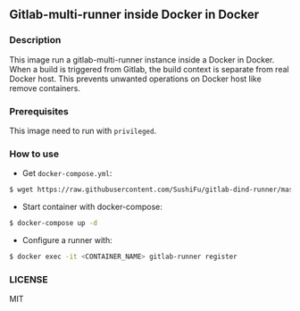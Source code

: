 ## Gitlab-multi-runner inside Docker in Docker

### Description

This image run a gitlab-multi-runner instance inside a Docker in Docker.
When a build is triggered from Gitlab, the build context is separate from real Docker host.
This prevents unwanted operations on Docker host like remove containers.

### Prerequisites

This image need to run with `privileged`.

### How to use
- Get `docker-compose.yml`:
``` bash
$ wget https://raw.githubusercontent.com/SushiFu/gitlab-dind-runner/master/docker-compose.yml
```

- Start container with docker-compose:
``` bash
$ docker-compose up -d
```

- Configure a runner with:
``` bash
$ docker exec -it <CONTAINER_NAME> gitlab-runner register
```

### LICENSE
MIT

